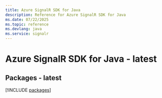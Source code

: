 ```yaml
---
title: Azure SignalR SDK for Java
description: Reference for Azure SignalR SDK for Java
ms.date: 07/22/2025
ms.topic: reference
ms.devlang: java
ms.service: signalr
---
```

# Azure SignalR SDK for Java - latest
## Packages - latest
[!INCLUDE [packages](signalr-index.md)]